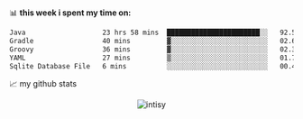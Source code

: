 📊 **this week i spent my time on:**
<!--START_SECTION:waka-->

```txt
Java                   23 hrs 58 mins  ███████████████████████░░   92.58 %
Gradle                 40 mins         ▓░░░░░░░░░░░░░░░░░░░░░░░░   02.63 %
Groovy                 36 mins         ▓░░░░░░░░░░░░░░░░░░░░░░░░   02.38 %
YAML                   27 mins         ▒░░░░░░░░░░░░░░░░░░░░░░░░   01.76 %
Sqlite Database File   6 mins          ░░░░░░░░░░░░░░░░░░░░░░░░░   00.41 %
```

<!--END_SECTION:waka-->


📈 my github stats

<p align="center"> <img src="https://github-readme-stats.vercel.app/api?username=intisy&show_icons=true&theme=gotham" alt="intisy" />




